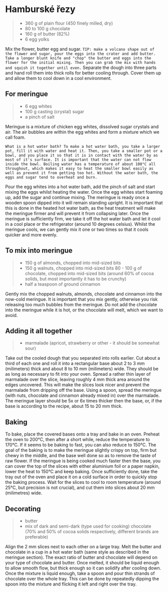 Hamburské řezy
==============
> - 360 g of plain flour (450 finely milled, dry)
> - 80 to 100 g chocolate
> - 160 g of butter (82%)
> - 6 egg yolks


Mix the flower, butter egg and sugar.
`TIP: make a volcano shape out of the flower and sugar, pour the eggs into the crater and add butter. Take a longer blunt knife and "chop" the butter and eggs into the flower for the initial mixing. Then you can grab the mix with hands and squish it together until even.`
Separate the dough into three parts and hand roll them into thick rolls for better cooling through. Cover them up and allow them to cool down in a cool environment. 

## For meringue
> - 6 egg whites
> - 100 g casting (crystal) sugar
> - a pinch of salt

Meringue is a mixture of chicken egg whites, dissolved sugar crystals and air. The air bubbles are within the egg whites and form a mixture which we call foam. 

`What is a hot water bath? To make a hot water bath, you take a larger pot, fill it with water and heat it. Then, you take a smaller pot or a bowl, and you place it so that it is in contact with the water by as most of it's surface. It is important that the water can not flow inside the bowl.
Boiling water has a temperature of about 100°C all throughout, which makes it easy to heat the smaller bowl easily as well as prevent it from getting too hot. Without the water bath, the eggs and sugar tend to overheat and burn.`


Pour the egg whites into a hot water bath, add the pinch of salt and start mixing the eggs whilst heating the water. Once the egg whites start foaming up, add the sugar and continue mixing. The meringue is ready once a wooden spoon dipped into it will remain standing upright. It is important that this is done in the heated hot water bath, as the heat treatment will make the meringue firmer and will prevent it from collapsing later.
Once the meringue is sufficiently firm, we take it off the hot water bath and let it cool in a cool place or the refrigerator (around 10 degrees celsius). Whilst the meringue cools, we can gently mix it one or two times so that it cools quicker and more evenly.

## To mix into meringue
> - 150 g of almonds, chopped into mid-sized bits
> - 150 g walnuts, chopped into mid-sized bits
> 80 - 100 g of chocolate, chopped into mid-sized bits (around 60% of cocoa solids, but most importantly it has to be crunchy)
> - half a teaspoon of ground cinnamon 

Gently mix the chopped walnuts, almonds, chocolate and cinnamon into the now-cold meringue. It is important that you mix gently, otherwise you risk releasing too much bubbles from the meringue. Do not add the chocolate into the meringue while it is hot, or the chocolate will melt, which we want to avoid.

## Adding it all together
> - marmalade (apricot, strawberry or other - it should be somewhat sour)

Take out the cooled dough that you separated into rolls earlier. Cut about a third of each one and roll it into a rectangular base about 2 to 3 mm (milimeters) thick and about 8 to 10 mm (milimeters) wide. They should be as long as necessary to fit into your oven. Spread a rather thin layer of marmalade over the slice, leaving roughly 4 mm thick area around the edges uncovered. This will make the slices look nicer and prevent the marmalade from dripping off the base. Using a spoon, spread the meringue (with nuts, chocolate and cinnamon already mixed in) over the marmalade. The meringue layer should be 5x or 6x times thicker then the base, or, if the base is according to the recipe, about 15 to 20 mm thick.

## Baking
To bake, place the covered bases onto a tray and bake in an oven.  Preheat the oven to 200°C, then after a short while, reduce the temperature to 170°C. If it seems to be baking to fast, you can also reduce to 150°C. The goal of the baking is to make the meringue slightly crispy on top, firm but chewy in the middle, and the base well done so as to remove the taste of raw flower. If the meringue is being cooked much faster then the base, you can cover the top of the slices with either aluminium foil or a paper napkin, lower the heat to 150°C and keep baking. Once sufficiently done, take the tray out of the oven and place it on a cold surface in order to quickly stop the baking process.
Wait for the slices to cool to room temperature (around 25°C, but precision is not crucial), and cut them into slices about 20 mm (milimetres) wide.

## Decorating
> - butter
> - mix of dark and semi-dark (type used for cooking) chocolate (70% and 50% of cocoa solids respectively, different brands are preferable)

Align the 2 mm slices next to each other on a large tray. Melt the butter and chocolate in a cup in a hot water bath (same style as described in the meringue section). The exact ratio of butter and chocolate will depend on your type of chocolate and butter. Once melted, it should be liquid enough to allow smooth flow, but thick enough so it can solidify after cooling down. Once the mixture is liquid enough, take a spoon and pour thin strands of chocolate over the whole tray. This can be done by repeatedly dipping the spoon into the mixture and flicking it left and right over the tray.


